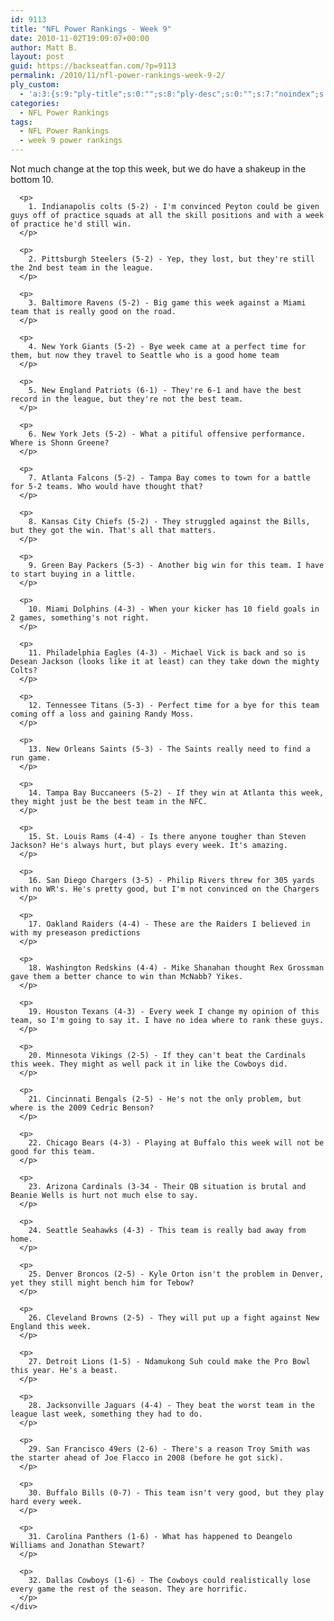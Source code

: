 ```yaml
---
id: 9113
title: "NFL Power Rankings - Week 9"
date: 2010-11-02T19:09:07+00:00
author: Matt B.
layout: post
guid: https://backseatfan.com/?p=9113
permalink: /2010/11/nfl-power-rankings-week-9-2/
ply_custom:
  - 'a:3:{s:9:"ply-title";s:0:"";s:8:"ply-desc";s:0:"";s:7:"noindex";s:0:"";}'
categories:
  - NFL Power Rankings
tags:
  - NFL Power Rankings
  - week 9 power rankings
---
```


<div class="entry">
  <div>
    <div>
      <p>
        Not much change at the top this week, but we do have a shakeup in the bottom 10.
      </p>

      <p>
        1. Indianapolis colts (5-2) - I'm convinced Peyton could be given guys off of practice squads at all the skill positions and with a week of practice he'd still win.
      </p>

      <p>
        2. Pittsburgh Steelers (5-2) - Yep, they lost, but they're still the 2nd best team in the league.
      </p>

      <p>
        3. Baltimore Ravens (5-2) - Big game this week against a Miami team that is really good on the road.
      </p>

      <p>
        4. New York Giants (5-2) - Bye week came at a perfect time for them, but now they travel to Seattle who is a good home team
      </p>

      <p>
        5. New England Patriots (6-1) - They're 6-1 and have the best record in the league, but they're not the best team.
      </p>

      <p>
        6. New York Jets (5-2) - What a pitiful offensive performance. Where is Shonn Greene?
      </p>

      <p>
        7. Atlanta Falcons (5-2) - Tampa Bay comes to town for a battle for 5-2 teams. Who would have thought that?
      </p>

      <p>
        8. Kansas City Chiefs (5-2) - They struggled against the Bills, but they got the win. That's all that matters.
      </p>

      <p>
        9. Green Bay Packers (5-3) - Another big win for this team. I have to start buying in a little.
      </p>

      <p>
        10. Miami Dolphins (4-3) - When your kicker has 10 field goals in 2 games, something's not right.
      </p>

      <p>
        11. Philadelphia Eagles (4-3) - Michael Vick is back and so is Desean Jackson (looks like it at least) can they take down the mighty Colts?
      </p>

      <p>
        12. Tennessee Titans (5-3) - Perfect time for a bye for this team coming off a loss and gaining Randy Moss.
      </p>

      <p>
        13. New Orleans Saints (5-3) - The Saints really need to find a run game.
      </p>

      <p>
        14. Tampa Bay Buccaneers (5-2) - If they win at Atlanta this week, they might just be the best team in the NFC.
      </p>

      <p>
        15. St. Louis Rams (4-4) - Is there anyone tougher than Steven Jackson? He's always hurt, but plays every week. It's amazing.
      </p>

      <p>
        16. San Diego Chargers (3-5) - Philip Rivers threw for 305 yards with no WR's. He's pretty good, but I'm not convinced on the Chargers
      </p>

      <p>
        17. Oakland Raiders (4-4) - These are the Raiders I believed in with my preseason predictions
      </p>

      <p>
        18. Washington Redskins (4-4) - Mike Shanahan thought Rex Grossman gave them a better chance to win than McNabb? Yikes.
      </p>

      <p>
        19. Houston Texans (4-3) - Every week I change my opinion of this team, so I'm going to say it. I have no idea where to rank these guys.
      </p>

      <p>
        20. Minnesota Vikings (2-5) - If they can't beat the Cardinals this week. They might as well pack it in like the Cowboys did.
      </p>

      <p>
        21. Cincinnati Bengals (2-5) - He's not the only problem, but where is the 2009 Cedric Benson?
      </p>

      <p>
        22. Chicago Bears (4-3) - Playing at Buffalo this week will not be good for this team.
      </p>

      <p>
        23. Arizona Cardinals (3-34 - Their QB situation is brutal and Beanie Wells is hurt not much else to say.
      </p>

      <p>
        24. Seattle Seahawks (4-3) - This team is really bad away from home.
      </p>

      <p>
        25. Denver Broncos (2-5) - Kyle Orton isn't the problem in Denver, yet they still might bench him for Tebow?
      </p>

      <p>
        26. Cleveland Browns (2-5) - They will put up a fight against New England this week.
      </p>

      <p>
        27. Detroit Lions (1-5) - Ndamukong Suh could make the Pro Bowl this year. He's a beast.
      </p>

      <p>
        28. Jacksonville Jaguars (4-4) - They beat the worst team in the league last week, something they had to do.
      </p>

      <p>
        29. San Francisco 49ers (2-6) - There's a reason Troy Smith was the starter ahead of Joe Flacco in 2008 (before he got sick).
      </p>

      <p>
        30. Buffalo Bills (0-7) - This team isn't very good, but they play hard every week.
      </p>

      <p>
        31. Carolina Panthers (1-6) - What has happened to Deangelo Williams and Jonathan Stewart?
      </p>

      <p>
        32. Dallas Cowboys (1-6) - The Cowboys could realistically lose every game the rest of the season. They are horrific.
      </p>
    </div>
  </div>
</div>
